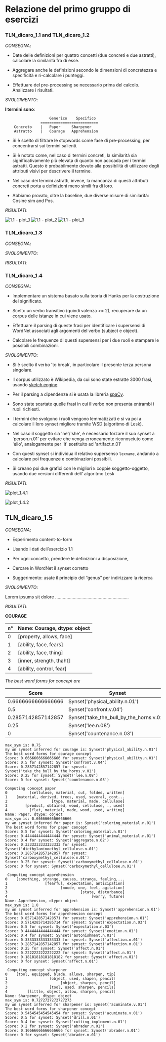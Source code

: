 # Relazione del primo gruppo di esercizi

### TLN_dicaro_1.1 and TLN_dicaro_1.2

_CONSEGNA_:

* Date delle definizioni per quattro concetti (due concreti e due astratti),
calcolare la similarità fra di esse.
  

* Aggregare anche le definizioni secondo le dimensioni di concretezza e
specificità e ri-calcolare i punteggi.
  
  
* Effettuare del pre-processing se necessario prima del calcolo.
Analizzare i risultati.
  

_SVOLGIMENTO_:

**I termini sono**:
```
                    Generico    Specifico
                ==========================
    Concreto    |   Paper     Sharpener
    Astratto    |   Courage   Apprehension
```

* Si è scelto di filtrare le stopwords come fase di pre-processing, per
concentrarsi sui termini salienti.
  

* Si è notato come, nel caso di termini concreti, la similarità sia
significativamente più elevata di quanto non acccada per i termini astratti.
Questo è probabilmente dovuto alla possibilità di utilizzare degli attributi
visivi per descrivere il termine.


* Nel caso dei termini astratti, invece, la mancanza di questi attributi
concreti porta a definizioni meno simili fra di loro.
  

* Abbiamo provato, oltre la baseline, due diverse misure di similarità: Cosine sim and Pos.

_RISULTATI_:

![1.1 - plot_1](output/aggregate/Baseline.png "Baseline")
![1.1 - plot_2](output/aggregate/Cosine_Similarity_Experiment.png "Cosine Similarity")
![1.1 - plot_3](output/aggregate/POS_Experiment.png "POS_Experiment")

### TLN_dicaro_1.3

_CONSEGNA_:


_SVOLGIMENTO_:

  
_RISULTATI_:


### TLN_dicaro_1.4

_CONSEGNA_:
* Implementare un sistema basato sulla teoria di Hanks per la costruzione del
significato.
  

* Scelto un verbo transitivo (quindi valenza >= 2), recuperare da un corpus
delle istanze in cui viene usato.
  

* Effettuare il parsing di queste frasi per identificare i supersensi di
WordNet associati agli argomenti del verbo (subject e object).
  

* Calcolare le frequenze di questi supersensi per i due ruoli e stampare le
possibili combinazioni.
  

_SVOLGIMENTO_:
* Si è scelto il verbo 'to break', in particolare il presente terza persona singolare.


* Il corpus utilizzato è Wikipedia, da cui sono state estratte 3000 frasi, usando 
  [sketch engine](https://www.sketchengine.eu/)


* Per il parsing a dipendenze si è usata la libreria [spaCy](https://spacy.io/).


* Sono state scartate quelle frasi in cui il verbo non presenta entrambi i ruoli richiesti.
  

* I termini che svolgono i ruoli vengono lemmatizzati e si va poi a calcolare
  il loro synset migliore tramite WSD (algoritmo di Lesk).


* Nel caso il soggetto sia 'he'/'she', è necessario forzare il suo synset a 'person.n.01' per evitare che
  venga erroneamente riconosciuto come 'elio', analogamente per 'it' sostituito ad 'artifact.n.01'


* Con questi synset si individua il relativo supersenso `lexname`, andando a calcolare
  poi frequenze e combinazioni possibili.


* Si creano poi due grafici con le migliori `k` coppie soggetto-oggetto, usando due versioni 
  differenti dell' algoritmo Lesk
  
_RISULTATI_:

![plot_1.4.1](output/hanks/Our_Lesk_for_breaks.png "Our Lesk" )


![plot_1.4.2](output/hanks/NLTK_Lesk_for_breaks.png "NLTK Lesk" )

## TLN_dicaro_1.5
_CONSEGNA_:
*  Esperimento content-to-form
   

*  Usando i dati dell’esercizio 1.1
   

*  Per ogni concetto, prendere le definizioni a disposizione,
   

*  Cercare in WordNet il synset corretto
   

*  Suggerimento: usate il principio del “genus” per indirizzare la ricerca

_SVOLGIMENTO_:

Lorem ipsums sit dolore ...........................................................

_RISULTATI_:

**COURAGE**

|n°  | Name: Courage, dtype: object|
| ------------- | ------------- |
| 0 |   [property, allows, face]
| 1 |    [ability, face, fears]
| 2 |     [ability, face, thing]
| 3 |   [inner, strength, thaht]
| 4 |   [ability, control, fear]

*The best word forms for concept are*

| Score | Synset |
| ------------- | ------------- |
 0.6666666666666666  |Synset('physical_ability.n.01') |
 0.5  |Synset('confront.v.04')|
 0.2857142857142857  |Synset('take_the_bull_by_the_horns.v.01')
 0.25  |Synset('lee.n.08')
 0  |Synset('countenance.n.03')|
```
max_sym is: 0.75
my wn synset inferred for courage is: Synset('physical_ability.n.01')
The best word forms for courage concept
Score: 0.6666666666666666 for synset: Synset('physical_ability.n.01')
Score: 0.5 for synset: Synset('confront.v.04')
Score: 0.2857142857142857 for synset: Synset('take_the_bull_by_the_horns.v.01')
Score: 0.25 for synset: Synset('lee.n.08')
Score: 0 for synset: Synset('countenance.n.03')
```

```
Computing concept paper
0          [cellulose, material, cut, folded, written]
1    [material, derived, trees, used, several, cont...
2                    [type, material, made, cellulose]
3        [product, obtained, wood, cellulose, ., used]
4          [flat, material, made, wood, used, writing]
Name: Paper, dtype: object
max_sym is: 0.6666666666666666
my wn synset inferred for paper is: Synset('coloring_material.n.01')
The best word forms for paper concept
Score: 0.5 for synset: Synset('coloring_material.n.01')
Score: 0.4444444444444444 for synset: Synset('animal_material.n.01')
Score: 0.4 for synset: Synset('aggregate.n.02')
Score: 0.3333333333333333 for synset: Synset('diethylaminoethyl_cellulose.n.01')
Score: 0.2857142857142857 for synset: Synset('carboxymethyl_cellulose.n.01')
Score: 0.25 for synset: Synset('carboxymethyl_cellulose.n.01')
Score: 0 for synset: Synset('carboxymethyl_cellulose.n.01')
```

```
 Computing concept apprehension
0    [something, strange, causes, strange, feeling,...
1                 [fearful, expectation, anticipation]
2                        [moode, one, feel, agitation]
3                                 [state, disturbance]
4                                      [worry, future]
Name: Apprehension, dtype: object
max_sym is: 1.0
my wn synset inferred for apprehension is: Synset('apprehension.n.01')
The best word forms for apprehension concept
Score: 0.8571428571428571 for synset: Synset('apprehension.n.01')
Score: 0.5714285714285714 for synset: Synset('expectation.n.03')
Score: 0.5 for synset: Synset('expectation.n.03')
Score: 0.4444444444444444 for synset: Synset('emotion.n.01')
Score: 0.4 for synset: Synset('astonishment.n.01')
Score: 0.3333333333333333 for synset: Synset('affection.n.01')
Score: 0.2857142857142857 for synset: Synset('affection.n.01')
Score: 0.25 for synset: Synset('affect.n.01')
Score: 0.2222222222222222 for synset: Synset('affect.n.01')
Score: 0.18181818181818182 for synset: Synset('affect.n.01')
Score: 0 for synset: Synset('affect.n.01')
```

```
 Computing concept sharpener
0    [tool, equipped, blade, allows, sharpen, tip]
1                   [object, used, shapen, pencil]
2                        [object, sharpen, pencil]
3                   [tool, used, sharpen, pencils]
4         [little, object, allow, sharpen, pencil]
Name: Sharpener, dtype: object
max_sym is: 0.7272727272727273
my wn synset inferred for sharpener is: Synset('acuminate.v.01')
The best word forms for sharpener concept
Score: 0.5454545454545454 for synset: Synset('acuminate.v.01')
Score: 0.5 for synset: Synset('drill.n.01')
Score: 0.4 for synset: Synset('cutting_implement.n.01')
Score: 0.2 for synset: Synset('abrader.n.01')
Score: 0.16666666666666666 for synset: Synset('abrader.n.01')
Score: 0 for synset: Synset('abrader.n.01')
```
